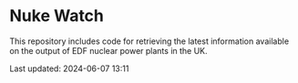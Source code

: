 # Nuke Watch

This repository includes code for retrieving the latest information available on the output of EDF nuclear power plants in the UK.

Last updated: 2024-06-07 13:11